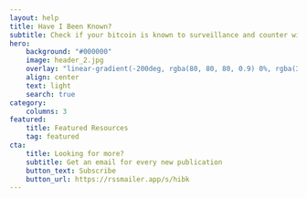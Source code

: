 ```yaml
---
layout: help
title: Have I Been Known?
subtitle: Check if your bitcoin is known to surveillance and counter with obfuscation &#35;fucKYC
hero:
    background: "#000000"
    image: header_2.jpg
    overlay: "linear-gradient(-200deg, rgba(80, 80, 80, 0.9) 0%, rgba(37, 37, 37, 0.9) 53%, rgba(0, 0, 0, 0.9) 100%)"
    align: center
    text: light
    search: true
category:
    columns: 3
featured:
    title: Featured Resources
    tag: featured
cta:
    title: Looking for more?
    subtitle: Get an email for every new publication
    button_text: Subscribe  
    button_url: https://rssmailer.app/s/hibk      
---
```

